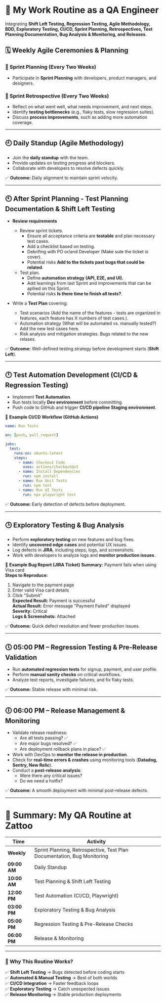 # **📅 My Work Routine as a QA Engineer**  

Integrating **Shift Left Testing, Regression Testing, Agile Methodology, BDD, Exploratory Testing, CI/CD, Sprint Planning, Retrospectives, Test Planning Documentation, Bug Analysis & Monitoring, and Releases**.  

## **🗓 Weekly Agile Ceremonies & Planning**  

### **📌 Sprint Planning (Every Two Weeks)**
- Participate in **Sprint Planning** with developers, product managers, and designers.  

### **📌 Sprint Retrospective (Every Two Weeks)**
- Reflect on what went well, what needs improvement, and next steps.  
- Identify **testing bottlenecks** (e.g., flaky tests, slow regression suites).  
- Discuss **process improvements**, such as adding more automation coverage.  

---

## **🕘 Daily Standup (Agile Methodology)**  
- Join the **daily standup** with the team.  
- Provide updates on testing progress and blockers.  
- Collaborate with developers to resolve defects quickly.  

✅ **Outcome:** Daily alignment to maintain sprint velocity.  

---

## **🕙 After Sprint Planning - Test Planning Documentation & Shift Left Testing**

- **Review requirements** 
  - Review sprint tickets.  
      - Ensure all acceptance criteria are **testable** and plan necessary test cases.  
      - Add a checklist based on testing.
      - Debrifing with PO or/and Developer (Make sute the ticket is cover).
      - Potential risks **Add to the tickets past bugs that could be related**.
  - Test plan.
      - Define **automation strategy (API, E2E, and UI).**
      - Add learnings from last Sprint and improvements that can be apllied on this Sprint.
      - Potential risks **Is there time to finish all tests?**.

- Write a **Test Plan** covering:
  - Test scenarios (Add the name of the features - tests are organized in features, each feature has X numbers of test cases.).  
  - Automation strategy (What will be automated vs. manually tested?) Add the new test cases here.  
  - Risk analysis and mitigation strategies. Bugs related to the new relases.  

✅ **Outcome:** Well-defined testing strategy before development starts (**Shift Left**).  

---

## **🕛 Test Automation Development (CI/CD & Regression Testing)**
- Implement **Test Automation**.  
- Run tests locally **Dev environment** before committing.  
- Push code to GitHub and trigger **CI/CD pipeline** **Staging environment**.  

🔹 **Example CI/CD Workflow (GitHub Actions)**
```yaml
name: Run Tests

on: [push, pull_request]

jobs:
  test:
    runs-on: ubuntu-latest
    steps:
      - name: Checkout Code
        uses: actions/checkout@v3
      - name: Install Dependencies
        run: npm install
      - name: Run Unit Tests
        run: npm test
      - name: Run UI Tests
        run: npx playwright test
```
✅ **Outcome:** Early detection of defects before deployment.  

---

## **🕒 Exploratory Testing & Bug Analysis**
- Perform **exploratory testing** on new features and bug fixes.  
- Identify **uncovered edge cases** and potential UX issues.  
- Log defects in **JIRA**, including steps, logs, and screenshots.  
- Work with developers to analyze logs and **monitor production issues**.  

🔹 **Example Bug Report (JIRA Ticket)**
**Summary:** Payment fails when using Visa card  
**Steps to Reproduce:**  
1. Navigate to the payment page  
2. Enter valid Visa card details  
3. Click "Submit"  
**Expected Result:** Payment is successful  
**Actual Result:** Error message "Payment Failed" displayed  
**Severity:** Critical  
**Logs & Screenshots:** Attached  

✅ **Outcome:** Quick defect resolution and fewer production issues.  

---

## **🕔 05:00 PM – Regression Testing & Pre-Release Validation**
- Run **automated regression tests** for signup, payment, and user profile.  
- Perform **manual sanity checks** on critical workflows.  
- Analyze test reports, investigate failures, and fix flaky tests.  

✅ **Outcome:** Stable release with minimal risk.  

---

## **🕕 06:00 PM – Release Management & Monitoring**
- Validate release readiness:  
  - Are all tests passing? ✅  
  - Are major bugs resolved? ✅  
  - Are deployment rollback plans in place? ✅  
- Work with DevOps to **monitor the release in production**.  
- Check for **real-time errors & crashes** using monitoring tools (**Datadog, Sentry, New Relic**).  
- Conduct a **post-release analysis**:  
  - Were there any critical issues?  
  - Do we need a hotfix?  

✅ **Outcome:** A smooth deployment with minimal post-release defects.  

---

# **🌟 Summary: My QA Routine at Zattoo**
| Time  | Activity |
|--------|------------|
| **Weekly** | Sprint Planning, Retrospective, Test Plan Documentation, Bug Monitoring |
| **09:00 AM** | Daily Standup |
| **10:00 AM** | Test Planning & Shift Left Testing |
| **12:00 PM** | Test Automation (CI/CD, Playwright) |
| **03:00 PM** | Exploratory Testing & Bug Analysis |
| **05:00 PM** | Regression Testing & Pre-Release Checks |
| **06:00 PM** | Release & Monitoring |

---

### 🚀 **Why This Routine Works?**
✅ **Shift Left Testing** → Bugs detected before coding starts  
✅ **Automated & Manual Testing** → Best of both worlds  
✅ **CI/CD Integration** → Faster feedback loops  
✅ **Exploratory Testing** → Catch unexpected issues  
✅ **Release Monitoring** → Stable production deployments  
